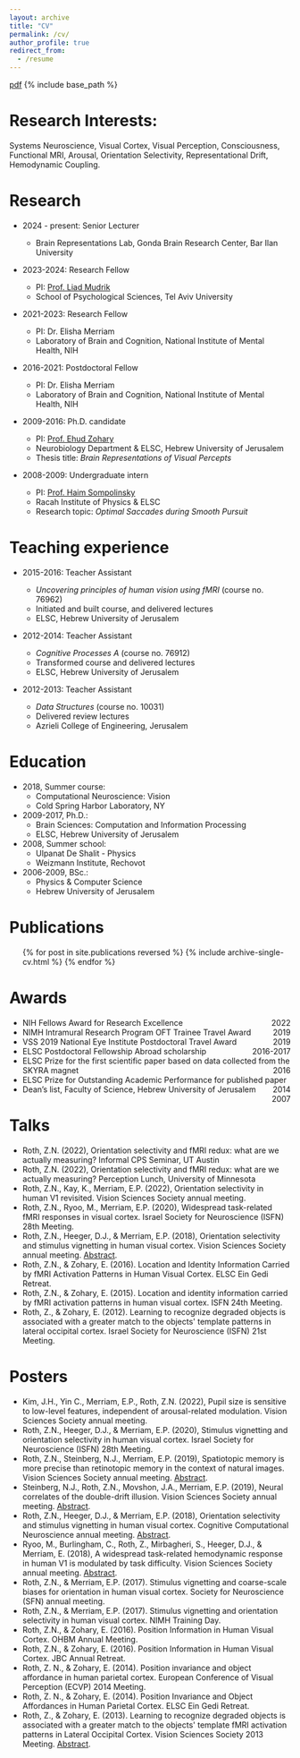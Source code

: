 ```yaml
---
layout: archive
title: "CV"
permalink: /cv/
author_profile: true
redirect_from:
  - /resume
---
```


[pdf](/files/RothCV.pdf)
{% include base_path %}

Research Interests:
======
Systems Neuroscience, Visual Cortex, Visual Perception, Consciousness, 
Functional MRI, Arousal, Orientation Selectivity, Representational Drift, Hemodynamic Coupling.
  
Research
======
* 2024 - present: Senior Lecturer
  * Brain Representations Lab, Gonda Brain Research Center, Bar Ilan University

* 2023-2024: Research Fellow
  * PI: [Prof. Liad Mudrik](https://people.socsci.tau.ac.il/mu/mudriklab/)
  * School of Psychological Sciences, Tel Aviv University
    
* 2021-2023: Research Fellow
  * PI: Dr. Elisha Merriam
  * Laboratory of Brain and Cognition, National Institute of Mental Health, NIH

* 2016-2021: Postdoctoral Fellow
  * PI: Dr. Elisha Merriam
  * Laboratory of Brain and Cognition, National Institute of Mental Health, NIH
  
* 2009-2016: Ph.D. candidate
  * PI: [Prof. Ehud Zohary](https://elsc.huji.ac.il/faculty-staff/ehud-zohary)
  * Neurobiology Department & ELSC, Hebrew University of Jerusalem
  * Thesis title: <i>Brain Representations of Visual Percepts</i>
  
* 2008-2009: Undergraduate intern
  * PI: [Prof. Haim Sompolinsky](https://elsc.huji.ac.il/faculty-staff/haim-sompolinsky)
  * Racah Institute of Physics & ELSC
  * Research topic: <i>Optimal Saccades during Smooth Pursuit</i>
  

Teaching experience
======
* 2015-2016: Teacher Assistant
  * <i>Uncovering principles of human vision using fMRI</i> (course no. 76962)
  * Initiated and built course, and delivered lectures
  * ELSC, Hebrew University of Jerusalem
  
* 2012-2014: Teacher Assistant
  * <i>Cognitive Processes A</i> (course no. 76912)
  * Transformed course and delivered lectures
  * ELSC, Hebrew University of Jerusalem
  
* 2012-2013: Teacher Assistant
  * <i>Data Structures</i> (course no. 10031)
  * Delivered review lectures
  * Azrieli College of Engineering, Jerusalem
  
Education
======
* 2018, Summer course:
  * Computational Neuroscience: Vision
  * Cold Spring Harbor Laboratory, NY
* 2009-2017, Ph.D.:
  * Brain Sciences: Computation and Information Processing
  * ELSC, Hebrew University of Jerusalem
* 2008, Summer school:
  * Ulpanat De Shalit - Physics
  * Weizmann Institute, Rechovot
* 2006-2009, BSc.:
  * Physics & Computer Science
  * Hebrew University of Jerusalem
    
<!-- Skills
======
* experiment design
* fMRI scanning
* data analysis
* programming
* scientific writing
* academic teaching
* mentoring
-->

Publications
======
  <ul>{% for post in site.publications reversed %}
    {% include archive-single-cv.html %}
  {% endfor %}</ul>
  
  
Awards
======
* NIH Fellows Award for Research Excellence <span style="float:right;">2022</span>
* NIMH Intramural Research Program OFT Trainee Travel Award <span style="float:right;">2019</span>
* VSS 2019 National Eye Institute Postdoctoral Travel Award <span style="float:right;">2019</span>
* ELSC Postdoctoral Fellowship Abroad scholarship <span style="float:right;">2016-2017</span>
* ELSC Prize for the first scientific paper based on data collected from the SKYRA magnet <span style="float:right;">2016</span>
* ELSC Prize for Outstanding Academic Performance for published paper <span style="float:right;">2014</span>
* Dean’s list, Faculty of Science, Hebrew University of Jerusalem <span style="float:right;">2007</span>

Talks
======
* Roth, Z.N. (2022), Orientation selectivity and fMRI redux: what are we actually measuring? Informal CPS Seminar, UT Austin
* Roth, Z.N. (2022), Orientation selectivity and fMRI redux: what are we actually measuring? Perception Lunch, University of Minnesota
* Roth, Z.N., Kay, K., Merriam, E.P. (2022), Orientation selectivity in human V1 revisited. Vision Sciences Society annual meeting.
* Roth, Z.N., Ryoo, M., Merriam, E.P. (2020), Widespread task-related fMRI responses in visual cortex. Israel Society for Neuroscience (ISFN) 28th Meeting.
* Roth, Z.N., Heeger, D.J., & Merriam, E.P. (2018), Orientation selectivity and stimulus vignetting in human visual cortex. Vision Sciences Society annual meeting. [Abstract](https://jov.arvojournals.org/article.aspx?articleid=2700037).
* Roth, Z.N., & Zohary, E. (2016). Location and Identity Information Carried by fMRI Activation Patterns in Human Visual Cortex. ELSC Ein Gedi Retreat.
* Roth, Z.N., & Zohary, E. (2015). Location and identity information carried by fMRI activation patterns in human visual cortex. ISFN 24th Meeting. 
* Roth, Z., & Zohary, E. (2012). Learning to recognize degraded objects is associated with a greater match to the objects' template patterns in lateral occipital cortex. Israel Society for Neuroscience (ISFN) 21st Meeting.
  
Posters
======
* Kim, J.H., Yin C., Merriam, E.P., Roth, Z.N. (2022), Pupil size is sensitive to low-level features, independent of arousal-related modulation. Vision Sciences Society annual meeting.
* Roth, Z.N., Heeger, D.J., & Merriam, E.P. (2020), Stimulus vignetting and orientation selectivity in human visual cortex. Israel Society for Neuroscience (ISFN) 28th Meeting.
* Roth, Z.N., Steinberg, N.J., Merriam, E.P. (2019), Spatiotopic memory is more precise than retinotopic memory in the context of natural images. Vision Sciences Society annual meeting. [Abstract](https://jov.arvojournals.org/article.aspx?articleid=2750886).
* Steinberg, N.J., Roth, Z.N., Movshon, J.A., Merriam, E.P. (2019), Neural correlates of the double-drift illusion. Vision Sciences Society annual meeting. [Abstract](https://jov.arvojournals.org/article.aspx?articleid=2750028).
* Roth, Z.N., Heeger, D.J., & Merriam, E.P. (2018), Orientation selectivity and stimulus vignetting in human visual cortex. Cognitive Computational Neuroscience annual meeting. [Abstract](https://ccneuro.org/2018/Papers/ViewPapers.asp?PaperNum=1245).
* Ryoo, M., Burlingham, C., Roth, Z., Mirbagheri, S., Heeger, D.J., & Merriam, E. (2018), A widespread task-related hemodynamic response in human V1 is modulated by task difficulty. Vision Sciences Society annual meeting. [Abstract](https://jov.arvojournals.org/article.aspx?articleid=2700241).
* Roth, Z.N., & Merriam, E.P. (2017). Stimulus vignetting and coarse-scale biases for orientation in human visual cortex. Society for Neuroscience (SFN) annual meeting. 
* Roth, Z.N., & Merriam, E.P. (2017). Stimulus vignetting and orientation selectivity in human visual cortex. NIMH Training Day. 
* Roth, Z.N., & Zohary, E. (2016). Position Information in Human Visual Cortex. OHBM Annual Meeting. 
* Roth, Z.N., & Zohary, E. (2016). Position Information in Human Visual Cortex. JBC Annual Retreat.
* Roth, Z. N., & Zohary, E. (2014). Position invariance and object affordance in human parietal cortex. European Conference of Visual Perception (ECVP) 2014 Meeting. 
* Roth, Z. N., & Zohary, E. (2014). Position Invariance and Object Affordances in Human Parietal Cortex. ELSC Ein Gedi Retreat.
* Roth, Z., & Zohary, E. (2013). Learning to recognize degraded objects is associated with a greater match to the objects' template fMRI activation patterns in Lateral Occipital Cortex. Vision Sciences Society 2013 Meeting. [Abstract](https://jov.arvojournals.org/article.aspx?articleid=2142604).

  

